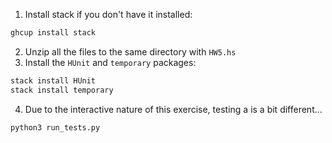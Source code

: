 1. Install stack if you don't have it installed:
```sh
ghcup install stack
```
2. Unzip all the files to the same directory with `HW5.hs`
3. Install the `HUnit` and `temporary` packages:

```sh
stack install HUnit
stack install temporary
```
4. Due to the interactive nature of this exercise, testing a is a bit different...

```sh
python3 run_tests.py
```
